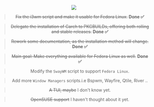 <div align="center">

<img src="https://cdn-icons-png.flaticon.com/128/2387/2387635.png" />

</div>

<div align="center">

> ~~Fix the i3wm script and make it usable for Fedora Linux.~~ **Done ✅** 

> ~~Delegate the installation of Carch to PKGBUILDs, offering both rolling and stable releases.~~ **Done ✅**

> ~~Rework some documentation, as the installation method will change.~~ **Done ✅**

> ~~Main goal: Make everything available for Fedora Linux as well.~~ **Done ✅**

> Modify the `SwayWM` script to support `Fedora Linux`.

> Add more `Window Managers` scripts.i.e Bspwm, Wayfire, Qtile, River ..

> ~~A TUI, maybe~~ I don't know yet.

> ~~OpenSUSE support~~ I haven't thought about it yet.

</div>
